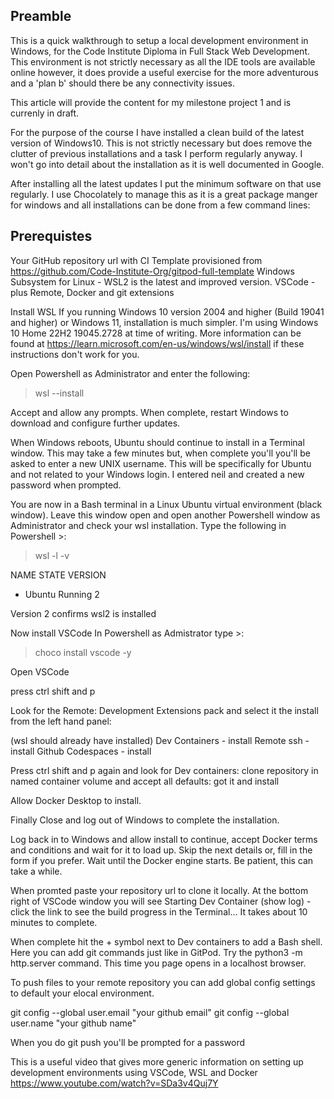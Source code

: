 ## Preamble
This is a quick walkthrough to setup a local development environment in Windows, for the Code Institute  Diploma in Full Stack Web Development.  This environment is not strictly necessary as all the IDE tools are available online however, it does provide a useful exercise for the more adventurous and a 'plan b' should there be any connectivity issues.

This article will provide the content for my milestone project 1 and is currenly in draft.

For the purpose of the course I have installed a clean build of the latest version of Windows10.  This is not strictly necessary but does remove the clutter of previous installations and a task I perform regularly anyway.  I won't go into detail about the installation as it is well documented in Google.

After installing all the latest updates I put the minimum software on that use regularly.  I use Chocolately to manage this as it is a great package manger for windows and all installations can be done from a few command lines:

## Prerequistes
Your GitHub repository url with CI Template provisioned from https://github.com/Code-Institute-Org/gitpod-full-template 
Windows Subsystem for Linux - WSL2 is the latest and improved version.
VSCode - plus Remote, Docker and git extensions

Install WSL
If you running Windows 10 version 2004 and higher (Build 19041 and higher) or Windows 11, installation is much simpler.  I'm using Windows 10 Home 22H2 19045.2728 at time of writing.  More information can be found at https://learn.microsoft.com/en-us/windows/wsl/install if these instructions don't work for you.

Open Powershell as Administrator and enter the following:

>wsl --install

Accept and allow any prompts.  When complete, restart Windows to download and configure further updates.

When Windows reboots, Ubuntu should continue to install in a Terminal window. This may take a few minutes but, when complete you'll you'll be asked to enter a new UNIX username.  This will be specifically for Ubuntu and not related to your Windows login.  I entered neil and created a new password when prompted.

You are now in a Bash terminal in a Linux Ubuntu virtual environment (black window).  Leave this window open and open another Powershell window as Administrator and check your wsl installation.  Type the following in Powershell >:

>wsl -l -v

  NAME      STATE           VERSION
* Ubuntu    Running         2

Version 2 confirms wsl2 is installed

Now install VSCode
In Powershell as Admistrator type >:

>choco install vscode -y

Open VSCode 

press ctrl shift and p 

Look for the Remote: Development Extensions pack and select it the install from the left hand panel:

(wsl should already have installed)
Dev Containers - install
Remote ssh - install
Github Codespaces - install

Press ctrl shift and p again and look for Dev containers: clone repository in named container volume and accept all defaults: got it and install 

Allow Docker Desktop to install.

Finally Close and log out of Windows to complete the installation.

Log back in to Windows and allow install to continue, accept Docker terms and conditions and wait for it to load up.  Skip the next details or, fill in the form if you prefer.  Wait until the Docker engine starts.  Be patient, this can take a while.

When promted paste your repository url to clone it locally.  At the bottom right of VSCode window you will see Starting Dev Container (show log) - click the link to see the build progress in the Terminal... It takes about 10 minutes to complete.

When complete hit the + symbol next to Dev containers to add a Bash shell.  Here you can add git commands just like in GitPod.  Try the python3 -m http.server command.  This time you page opens in a localhost browser.

To push files to your remote repository you can add global config settings to default your elocal environment.

git config --global user.email "your github email"
git config --global user.name "your github name"

When you do git push you'll be prompted for a password

This is a useful video that gives more generic information on setting up development environments using VSCode, WSL and Docker https://www.youtube.com/watch?v=SDa3v4Quj7Y 


